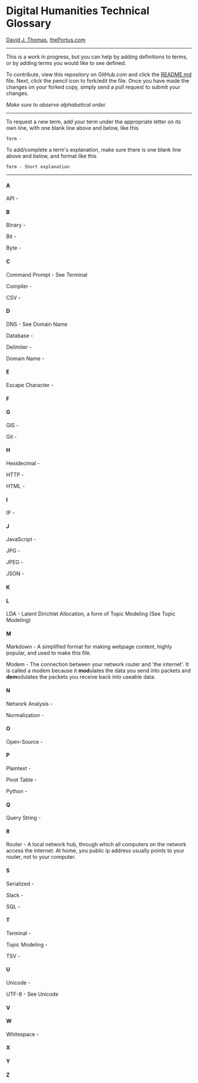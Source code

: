 # Digital Humanities Technical Glossary

[David J. Thomas](http://thePortus.com/), [thePortus.com](http://thePortus.com/)

---

This is a work in progress, but you can help by adding definitions to terms, or by adding terms you would like to see defined.

To contribute, view this repository on GitHub.com and click the [README.md](README.md) file. Next, click the pencil icon to fork/edit the file. Once you have made the changes on your forked copy, simply send a pull request to submit your changes.

*Make sure to observe alphabetical order.*

---

To request a new term, add your term under the appropriate letter on its own line, with one blank line above and below, like this

```
Term -
```

To add/complete a term's explanation, make sure there is one blank line above and below, and format like this
```
Term - Short explanation
```

---

#### A

API -

#### B

Binary -

Bit -

Byte -

#### C

Command Prompt - See Terminal

Compiler -

CSV -

#### D

DNS - See Domain Name

Database -

Delimiter -

Domain Name -

#### E

Escape Character -

#### F

#### G

GIS -

Git -

#### H

Hexidecimal -

HTTP -

HTML -

#### I

IP -

#### J

JavaScript -

JPG -

JPEG -

JSON -

#### K

#### L

LDA - Latent Dirichlet Allocation, a form of Topic Modeling (See Topic Modeling)

#### M

Markdown - A simplified format for making webpage content, highly popular, and used to make this file.

Modem - The connection between your network router and 'the internet'. It is called a modem because it **mod**ulates the data you send into packets and **dem**odulates the packets you receive back into useable data.

#### N

Network Analysis -

Normalization -

#### O

Open-Source -

#### P

Plaintext -

Pivot Table -

Python -

#### Q

Query String - 

#### R

Router - A local network hub, through which all computers on the network access the internet. At home, you public ip address usually points to your router, not to your computer.

#### S

Serialized -

Slack -

SQL -

#### T

Terminal -

Topic Modeling -

TSV -

#### U

Unicode -

UTF-8 - See Unicode

#### V

#### W

Whitespace -

#### X

#### Y

#### Z
